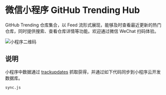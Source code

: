 # 微信小程序 GitHub Trending Hub

GitHub Trending 仓库集合，以 Feed 流形式展现，能够及时查看最近更新的热门仓库，同时提供搜索、查看仓库详情等功能。欢迎通过微信 WeChat 扫码体验。

<img src="https://mp.weixin.qq.com/wxopen/qrcode?action=show&type=2&fakeid=3807093922&token=961159080" title="小程序二维码"/>

## 说明
小程序中数据通过 [trackupdates](https://github.com/ZhuPeng/trackupdates) 抓取获得，并通过如下代码同步到小程序云开发数据库。
```
sync.js
```